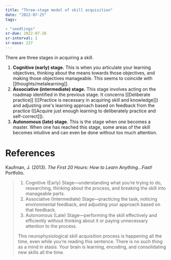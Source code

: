 ```yaml
---
title: "Three-stage model of skill acquisition"
date: "2022-07-25"
tags:

- "seedlings"
sr-due: 2022-07-26
sr-interval: 1
sr-ease: 227
---
```


There are three stages in acquiring a skill.
1. **Cognitive (early) stage.** This is when you articulate your learning objectives, thinking about the means towards those objectives, and making those objectives manageable. This seems to coincide with [[thoughts/metalearning]].
2. **Associative (intermediate) stage.** This stage involves acting on the roadmap identified in the previous stage. It concerns [[Deliberate practice]] ([[Practice is necessary in acquiring skill and knowledge]]) and adjusting one's learning approach based on feedback from the practice ([[Acquire just enough learning to deliberately practice and self-correct]]).
3. **Autonomous (late) stage.** This is the stage when one becomes a master. When one has reached this stage, some areas of the skill becomes intuitive and can even be done without too much attention.

# References

Kaufman, J. (2013). _The First 20 Hours: How to Learn Anything...Fast!_ Portfolio.

>1. Cognitive (Early) Stage—understanding what you’re trying to do, researching, thinking about the process, and breaking the skill into manageable parts.
>2. Associative (Intermediate) Stage—practicing the task, noticing environmental feedback, and adjusting your approach based on that feedback.
>3. Autonomous (Late) Stage—performing the skill effectively and efficiently without thinking about it or paying unnecessary attention to the process.
>
>This neurophysiological skill acquisition process is happening all the time, even while you’re reading this sentence. There is no such thing as a mind in stasis. Your brain is learning, encoding, and consolidating new skills all the time.